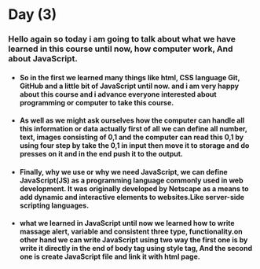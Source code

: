 # Day (3)
 ### Hello again so today i am going to talk about what we have learned in this course until now, how computer work, And about JavaScript.

 * #### So in the first we learned many things like html, CSS language Git, GitHub and a little bit of JavaScript until now. and i am very happy about this course and i advance everyone interested about programming or computer to take this course.

 * #### As well as we might ask ourselves how the computer can handle all this information or data actually first of all we can define all number, text, images consisting of 0,1 and the computer can read this 0,1 by using four step by take the 0,1 in input then move it to storage and do presses on it and in the end push it to the output.

 * #### Finally, why we use or why we need JavaScript, we can define JavaScript(JS) as a programming language commonly used in web development. It was originally developed by Netscape as a means to add dynamic and interactive elements to websites.Like server-side scripting languages.

 * #### what we learned in JavaScript until now we learned how to write massage alert, variable and consistent three type, functionality.on other hand we can write JavaScript using two way the first one is by write it directly in the end of body tag using style tag, And the second one is create JavaScript file and link it with html page.
